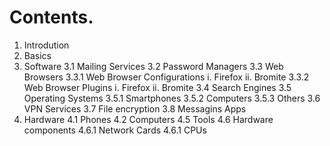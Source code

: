 # Contents.
1. Introdution
2. Basics
3. Software
  3.1 Mailing Services
  3.2 Password Managers
  3.3 Web Browsers
    3.3.1 Web Browser Configurations
      i. Firefox
      ii. Bromite
    3.3.2 Web Browser Plugins
      i. Firefox
      ii. Bromite
  3.4 Search Engines
  3.5 Operating Systems
    3.5.1 Smartphones
    3.5.2 Computers
    3.5.3 Others
  3.6 VPN Services
  3.7 File encryption
  3.8 Messagins Apps
4. Hardware
  4.1 Phones
  4.2 Computers
  4.5 Tools
  4.6 Hardware components
    4.6.1 Network Cards
    4.6.1 CPUs
